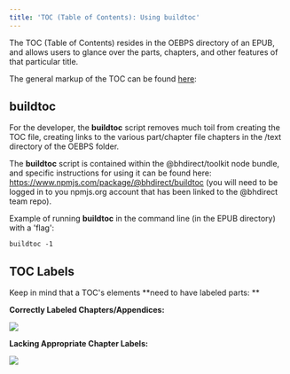 ```yaml
---
title: 'TOC (Table of Contents): Using buildtoc'
---
```

The TOC (Table of Contents) resides in the OEBPS directory of an EPUB, and allows users to glance over the parts, chapters, and other features of that particular title. 

The general markup of the TOC can be found [here](https://style.bhdirect-ebooks.org/code/navigation.html#Table-of-Contents):

## buildtoc

For the developer, the **buildtoc**  script removes much toil from creating the TOC file, creating links to the various part/chapter file chapters in the /text directory of the OEBPS folder.

The **buildtoc** script is contained within the @bhdirect/toolkit  node bundle, and specific instructions for using it can be found here: <https://www.npmjs.com/package/@bhdirect/buildtoc> (you will need to be logged in to you npmjs.org account that has been linked to the @bhdirect team repo).

Example of running **buildtoc** in the command line (in the EPUB directory) with a 'flag':

```
buildtoc -1
```

## TOC Labels

Keep in mind that a TOC's elements **need to have labeled parts: **

**Correctly Labeled Chapters/Appendices:**

![](/assets/images/uploads/screen-shot-2018-09-13-at-10.12.30-am.png)

**Lacking Appropriate Chapter Labels:**

![](/assets/images/uploads/screen-shot-2018-09-13-at-10.16.35-am.png)
